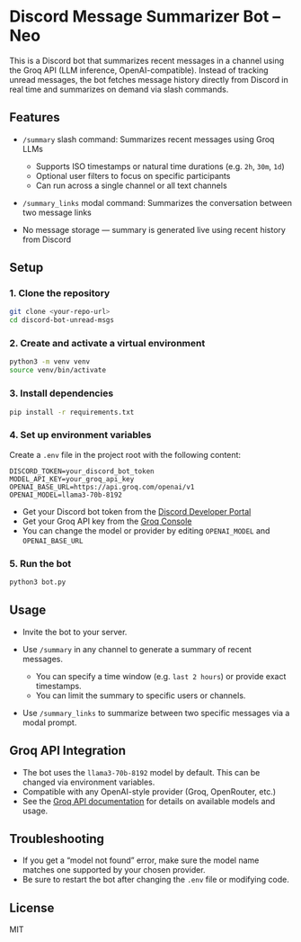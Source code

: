 # Discord Message Summarizer Bot – Neo

This is a Discord bot that summarizes recent messages in a channel using the Groq API (LLM inference, OpenAI-compatible). Instead of tracking unread messages, the bot fetches message history directly from Discord in real time and summarizes on demand via slash commands.

## Features

* `/summary` slash command: Summarizes recent messages using Groq LLMs

  * Supports ISO timestamps or natural time durations (e.g. `2h`, `30m`, `1d`)
  * Optional user filters to focus on specific participants
  * Can run across a single channel or all text channels
* `/summary_links` modal command: Summarizes the conversation between two message links
* No message storage — summary is generated live using recent history from Discord

## Setup

### 1. Clone the repository

```sh
git clone <your-repo-url>
cd discord-bot-unread-msgs
```

### 2. Create and activate a virtual environment

```sh
python3 -m venv venv
source venv/bin/activate
```

### 3. Install dependencies

```sh
pip install -r requirements.txt
```

### 4. Set up environment variables

Create a `.env` file in the project root with the following content:

```
DISCORD_TOKEN=your_discord_bot_token
MODEL_API_KEY=your_groq_api_key
OPENAI_BASE_URL=https://api.groq.com/openai/v1
OPENAI_MODEL=llama3-70b-8192
```

* Get your Discord bot token from the [Discord Developer Portal](https://discord.com/developers/applications)
* Get your Groq API key from the [Groq Console](https://console.groq.com/)
* You can change the model or provider by editing `OPENAI_MODEL` and `OPENAI_BASE_URL`

### 5. Run the bot

```sh
python3 bot.py
```

## Usage

* Invite the bot to your server.
* Use `/summary` in any channel to generate a summary of recent messages.

  * You can specify a time window (e.g. `last 2 hours`) or provide exact timestamps.
  * You can limit the summary to specific users or channels.
* Use `/summary_links` to summarize between two specific messages via a modal prompt.

## Groq API Integration

* The bot uses the `llama3-70b-8192` model by default. This can be changed via environment variables.
* Compatible with any OpenAI-style provider (Groq, OpenRouter, etc.)
* See the [Groq API documentation](https://console.groq.com/docs/overview) for details on available models and usage.

## Troubleshooting

* If you get a “model not found” error, make sure the model name matches one supported by your chosen provider.
* Be sure to restart the bot after changing the `.env` file or modifying code.

## License

MIT